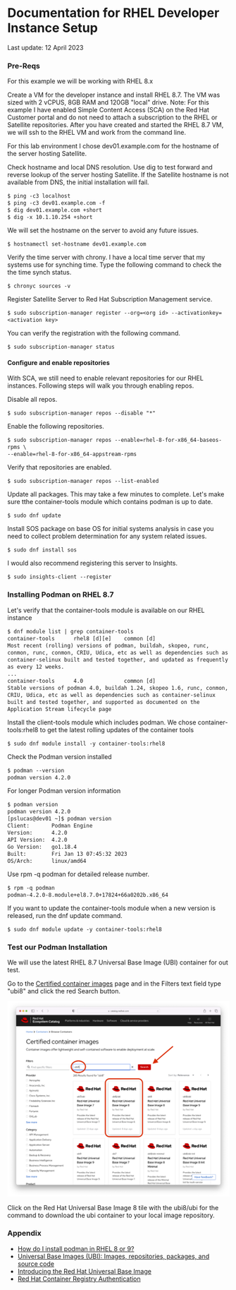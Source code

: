 # Documentation for RHEL Developer Instance Setup

Last update: 12 April 2023

### Pre-Reqs

For this example we will be working with RHEL 8.x 

Create a VM for the developer instance and install RHEL 8.7.  The VM was sized with 2 vCPUS, 8GB RAM and 120GB "local" drive.  Note: For this example I have enabled Simple Content Access (SCA) on the Red Hat Customer portal and do not need to attach a subscription to the RHEL or Satellite repositories.  After you have created and started the RHEL 8.7 VM, we will ssh to the RHEL VM and work from the command line.

For this lab environment I chose dev01.example.com for the hostname of the server hosting Satellite. 

Check hostname and local DNS resolution.  Use dig to test forward and reverse lookup of the server hosting Satellite.  If the Satellite hostname is not available from DNS, the initial installation will fail.    
```
$ ping -c3 localhost
$ ping -c3 dev01.example.com -f
$ dig dev01.example.com +short
$ dig -x 10.1.10.254 +short
```   
We will set the hostname on the server to avoid any future issues.
```
$ hostnamectl set-hostname dev01.example.com
```

Verify the time server with chrony.  I have a local time server that my systems use for synching time.  Type the following command to check the the time synch status.  
```
$ chronyc sources -v
```
Register Satellite Server to Red Hat Subscription Management service.
```
$ sudo subscription-manager register --org=<org id> --activationkey=<activation key>
```
You can verify the registration with the following command.
```
$ sudo subscription-manager status
```    
#### Configure and enable repositories  

With SCA, we still need to enable relevant repositories for our RHEL instances.  Following steps will walk you through enabling repos.

Disable all repos.
```    
$ sudo subscription-manager repos --disable "*"
```       
Enable the following repositories.
```    
$ sudo subscription-manager repos --enable=rhel-8-for-x86_64-baseos-rpms \
--enable=rhel-8-for-x86_64-appstream-rpms
```
Verify that repositories are enabled.
```
$ sudo subscription-manager repos --list-enabled
```

Update all packages.  This may take a few minutes to complete.  Let's make sure tthe container-tools module which contains podman is up to date.
```
$ sudo dnf update
```
Install SOS package on base OS for initial systems analysis in case you need to collect problem determination for any system related issues.  
```
$ sudo dnf install sos
```
 I would also recommend registering this server to Insights.  
```
$ sudo insights-client --register
```
### Installing Podman on RHEL 8.7
Let's verify that the container-tools module is available on our RHEL instance
```
$ dnf module list | grep container-tools
container-tools      rhel8 [d][e]    common [d]                               Most recent (rolling) versions of podman, buildah, skopeo, runc, conmon, runc, conmon, CRIU, Udica, etc as well as dependencies such as container-selinux built and tested together, and updated as frequently as every 12 weeks.         
...
container-tools      4.0             common [d]                               Stable versions of podman 4.0, buildah 1.24, skopeo 1.6, runc, conmon, CRIU, Udica, etc as well as dependencies such as container-selinux built and tested together, and supported as documented on the Application Stream lifecycle page
```
Install the client-tools module which includes podman.  We chose container-tools:rhel8 to get the latest rolling updates of the container tools
```
$ sudo dnf module install -y container-tools:rhel8
```
Check the Podman version installed
```
$ podman --version
podman version 4.2.0
```
For longer Podman version information
```
$ podman version
podman version 4.2.0
[pslucas@dev01 ~]$ podman version
Client:       Podman Engine
Version:      4.2.0
API Version:  4.2.0
Go Version:   go1.18.4
Built:        Fri Jan 13 07:45:32 2023
OS/Arch:      linux/amd64
```
Use rpm -q podman for detailed release number.
```
$ rpm -q podman
podman-4.2.0-8.module+el8.7.0+17824+66a0202b.x86_64
```
If you want to update the container-tools module when a new version is released, run the dnf update command.
```
$ sudo dnf module update -y container-tools:rhel8
```

### Test our Podman Installation
We will use the latest RHEL 8.7 Universal Base Image (UBI) container for out test.

Go to the [Certified container images](https://catalog.redhat.com/software/containers/search?q=ubi&p=1) page and in the Filters text field type "ubi8" and click the red Search button.

![Search on UBI](images/dev01.png)

Click on the Red Hat Universal Base Image 8 tile with the ubi8/ubi for the command to download the ubi container to your local image repository.




### Appendix
- [How do I install podman in RHEL 8 or 9?](https://access.redhat.com/solutions/3650231)
- [Universal Base Images (UBI): Images, repositories, packages, and source code](https://access.redhat.com/articles/4238681)
- [Introducing the Red Hat Universal Base Image](https://www.redhat.com/en/blog/introducing-red-hat-universal-base-image)
- [Red Hat Container Registry Authentication](https://access.redhat.com/RegistryAuthentication)
